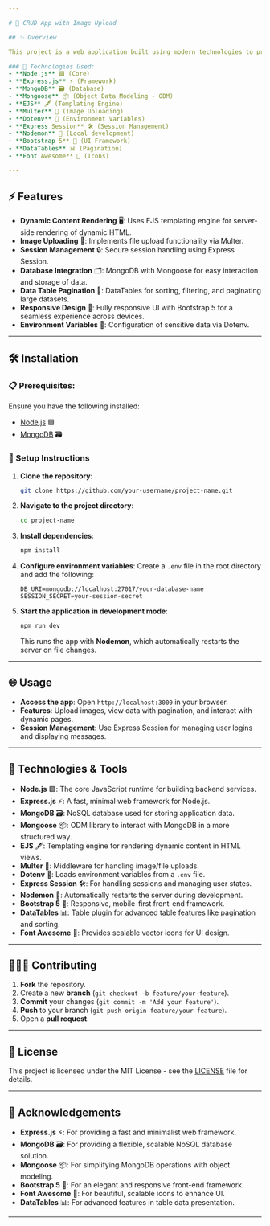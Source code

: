 ```yaml
---

# 📁 CRUD App with Image Upload

## ✨ Overview

This project is a web application built using modern technologies to provide a robust and scalable solution. The app includes image uploading, session management, dynamic data rendering, and much more!

### 🚀 Technologies Used:
- **Node.js** 🟩 (Core)
- **Express.js** ⚡ (Framework)
- **MongoDB** 🗃️ (Database)
- **Mongoose** 📦 (Object Data Modeling - ODM)
- **EJS** 🖋️ (Templating Engine)
- **Multer** 📸 (Image Uploading)
- **Dotenv** 🔑 (Environment Variables)
- **Express Session** 🛠️ (Session Management)
- **Nodemon** 🔄 (Local development)
- **Bootstrap 5** 💅 (UI Framework)
- **DataTables** 📊 (Pagination)
- **Font Awesome** 🎨 (Icons)

---
```


## ⚡ Features

- **Dynamic Content Rendering** 🖥️: Uses EJS templating engine for server-side rendering of dynamic HTML.
- **Image Uploading** 📸: Implements file upload functionality via Multer.
- **Session Management** 🔒: Secure session handling using Express Session.
- **Database Integration** 🗂️: MongoDB with Mongoose for easy interaction and storage of data.
- **Data Table Pagination** 📅: DataTables for sorting, filtering, and paginating large datasets.
- **Responsive Design** 📱: Fully responsive UI with Bootstrap 5 for a seamless experience across devices.
- **Environment Variables** 🌱: Configuration of sensitive data via Dotenv.

---

## 🛠️ Installation

### 📋 Prerequisites:
Ensure you have the following installed:
- [Node.js](https://nodejs.org/) 🟩
- [MongoDB](https://www.mongodb.com/try/download/community) 🗃️

### 🔧 Setup Instructions

1. **Clone the repository**:
   ```bash
   git clone https://github.com/your-username/project-name.git
   ```

2. **Navigate to the project directory**:
   ```bash
   cd project-name
   ```

3. **Install dependencies**:
   ```bash
   npm install
   ```

4. **Configure environment variables**:
   Create a `.env` file in the root directory and add the following:
   ```text
   DB_URI=mongodb://localhost:27017/your-database-name
   SESSION_SECRET=your-session-secret
   ```

5. **Start the application in development mode**:
   ```bash
   npm run dev
   ```
   This runs the app with **Nodemon**, which automatically restarts the server on file changes.

---

## 🌐 Usage

- **Access the app**: Open `http://localhost:3000` in your browser.
- **Features**: Upload images, view data with pagination, and interact with dynamic pages.
- **Session Management**: Use Express Session for managing user logins and displaying messages.

---

## 🧰 Technologies & Tools

- **Node.js** 🟩: The core JavaScript runtime for building backend services.
- **Express.js** ⚡: A fast, minimal web framework for Node.js.
- **MongoDB** 🗃️: NoSQL database used for storing application data.
- **Mongoose** 📦: ODM library to interact with MongoDB in a more structured way.
- **EJS** 🖋️: Templating engine for rendering dynamic content in HTML views.
- **Multer** 📸: Middleware for handling image/file uploads.
- **Dotenv** 🔑: Loads environment variables from a `.env` file.
- **Express Session** 🛠️: For handling sessions and managing user states.
- **Nodemon** 🔄: Automatically restarts the server during development.
- **Bootstrap 5** 💅: Responsive, mobile-first front-end framework.
- **DataTables** 📊: Table plugin for advanced table features like pagination and sorting.
- **Font Awesome** 🎨: Provides scalable vector icons for UI design.

---

## 🧑‍🤝‍🧑 Contributing

1. **Fork** the repository.
2. Create a new **branch** (`git checkout -b feature/your-feature`).
3. **Commit** your changes (`git commit -m 'Add your feature'`).
4. **Push** to your branch (`git push origin feature/your-feature`).
5. Open a **pull request**.

---

## 📜 License

This project is licensed under the MIT License - see the [LICENSE](LICENSE) file for details.

---

## 💬 Acknowledgements

- **Express.js** ⚡: For providing a fast and minimalist web framework.
- **MongoDB** 🗃️: For providing a flexible, scalable NoSQL database solution.
- **Mongoose** 📦: For simplifying MongoDB operations with object modeling.
- **Bootstrap 5** 💅: For an elegant and responsive front-end framework.
- **Font Awesome** 🎨: For beautiful, scalable icons to enhance UI.
- **DataTables** 📊: For advanced features in table data presentation.

---